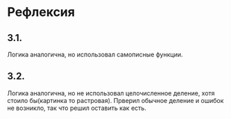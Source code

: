 # Рефлексия
## 3.1.
Логика аналогична, но использовал самописные функции.
## 3.2.
Логика аналогична, но не использовал целочисленное деление, хотя стоило бы(картинка то растровая). Прверил обычное деление и ошибок не возникло, так что решил оставить как есть.